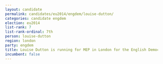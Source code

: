 ```yaml
---
layout: candidate
permalink: candidates/eu2014/engdem/louise-dutton/
categories: candidate engdem
election: eu2014
list-rank: 7
list-rank-ordinal: 7th
person: louise-dutton
region: london
party: engdem
title: Louise Dutton is running for MEP in London for the English Democrats
incumbent: false
---
```

